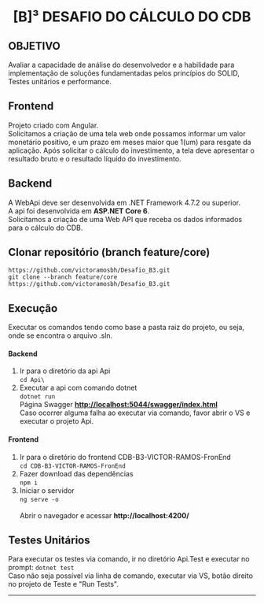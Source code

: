 <h1 align="center">
  [B]³ DESAFIO DO CÁLCULO DO CDB
</h1>

## OBJETIVO
<p>
Avaliar a capacidade de análise do desenvolvedor e a habilidade para implementação de soluções fundamentadas pelos princípios do SOLID, Testes unitários e performance.
</p>
<p>

## Frontend
Projeto criado com Angular.<br>
Solicitamos a criação de uma tela web onde possamos informar um valor monetário positivo, e um prazo em meses maior que 1(um) para resgate da aplicação. Após solicitar o cálculo do investimento, a tela deve apresentar o resultado bruto e o resultado líquido do investimento.
</p>
<p>

## Backend
A WebApi deve ser desenvolvida em .NET Framework 4.7.2 ou superior.<br>
A api foi desenvolvida em **ASP.NET Core 6**.<br>
Solicitamos a criação de uma Web API que receba os dados informados para o cálculo do CDB.
</p>

## Clonar repositório (branch feature/core)
```https://github.com/victoramosbh/Desafio_B3.git```<br>
```git clone --branch feature/core https://github.com/victoramosbh/Desafio_B3.git```

## Execução

Executar os comandos tendo como base a pasta raiz do projeto, ou seja, onde se encontra o arquivo .sln.

#### Backend
1. Ir para o diretório da api Api<br>
 ```cd Api\```
2. Executar a api com comando dotnet<br>
```dotnet run``` <br>
Página Swagger **[http://localhost:5044/swagger/index.html](http://localhost:5044/swagger/index.html)** <br>
Caso ocorrer alguma falha ao executar via comando, favor abrir o VS e executar o projeto Api.


#### Frontend
1. Ir para o diretório do frontend CDB-B3-VICTOR-RAMOS-FronEnd<br>
 ```cd CDB-B3-VICTOR-RAMOS-FronEnd```
2. Fazer download das dependências<br>
```npm i```
3. Iniciar o servidor <br>
```ng serve -o```<br><br>
Abrir o navegador e acessar **http://localhost:4200/**


## Testes Unitários
Para executar os testes via comando, ir no diretório Api.Test e executar no prompt:
```dotnet test```<br>
Caso não seja possível via linha de comando, executar via VS, botão direito no projeto de Teste e "Run Tests".
<hr>
